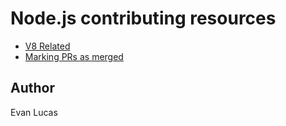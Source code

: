 # Node.js contributing resources

- [V8 Related](v8.md)
- [Marking PRs as merged](prs.md)

## Author

Evan Lucas
